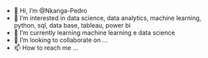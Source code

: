 - 👋 Hi, I’m @Nkanga-Pedro
- 👀 I’m interested in data science, data analytics, machine learning, python, sql, data base, tableau, power bi
- 🌱 I’m currently learning machine learning e data science
- 💞️ I’m looking to collaborate on ...
- 📫 How to reach me ...

<!---
Nkanga-Pedro/Nkanga-Pedro is a ✨ special ✨ repository because its `README.md` (this file) appears on your GitHub profile.
You can click the Preview link to take a look at your changes.
--->
